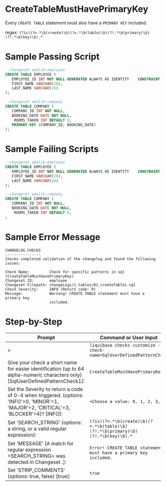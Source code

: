 # CreateTableMustHavePrimaryKey

Every `CREATE TABLE` statement must also have a `PRIMARY KEY` included.

regex: `(?is)(?=.*\b(create)\b)(?=.*\b(table)\b)(?!.*\b(primary)\b)(?!.*\b(key)\b).*`

# Sample Passing Script
``` sql
--changeset amalik:employee
CREATE TABLE EMPLOYEE (
   EMPLOYEE_ID INT NOT NULL GENERATED ALWAYS AS IDENTITY	CONSTRAINT PEOPLE_PK PRIMARY KEY, 
   FIRST_NAME VARCHAR(26),
   LAST_NAME VARCHAR(26)
);

--changeset amalik:company
CREATE TABLE COMPANY (
   COMPANY_ID INT NOT NULL, 
   BOOKING_DATE DATE NOT NULL,
	ROOMS_TAKEN INT DEFAULT 0, 
   PRIMARY KEY (COMPANY_ID, BOOKING_DATE)
);
```
# Sample Failing Scripts
``` sql
--changeset amalik:employee
CREATE TABLE EMPLOYEE (
   EMPLOYEE_ID INT NOT NULL GENERATED ALWAYS AS IDENTITY	CONSTRAINT PEOPLE_PK, 
   FIRST_NAME VARCHAR(26),
   LAST_NAME VARCHAR(26)
);

--changeset amalik:company
CREATE TABLE COMPANY (
   COMPANY_ID INT NOT NULL, 
   BOOKING_DATE DATE NOT NULL,
	ROOMS_TAKEN INT DEFAULT 0, 
;
```

# Sample Error Message
```
CHANGELOG CHECKS
----------------
Checks completed validation of the changelog and found the following issues:

Check Name:         Check for specific patterns in sql (CreateTableMustHavePrimaryKey)
Changeset ID:       employee
Changeset Filepath: changeLogs/1_tables/01_createTable1.sql
Check Severity:     INFO (Return code: 0)
Message:            Warning! CREATE TABLE statement must have a primary key
                    included.
```

# Step-by-Step
| Prompt | Command or User Input |
| ------ | ----------------------|
| > | `liquibase checks customize --check-name=SqlUserDefinedPatternCheck` |
| Give your check a short name for easier identification (up to 64 alpha-numeric characters only) [SqlUserDefinedPatternCheck1]: | `CreateTableMustHavePrimaryKey` |
| Set the Severity to return a code of 0-4 when triggered. (options: 'INFO'=0, 'MINOR'=1, 'MAJOR'=2, 'CRITICAL'=3, 'BLOCKER'=4)? [INFO]: | `<Choose a value: 0, 1, 2, 3, 4>` |
| Set 'SEARCH_STRING' (options: a string, or a valid regular expression): | `(?is)(?=.*\b(create)\b)(?=.*\b(table)\b)(?!.*\b(primary)\b)(?!.*\b(key)\b).*` |
| Set 'MESSAGE' [A match for regular expression <SEARCH_STRING> was detected in Changeset <CHANGESET>.]: | `Error! CREATE TABLE statement must have a primary key included.` |
| Set 'STRIP_COMMENTS' (options: true, false) [true]: | `true` |
